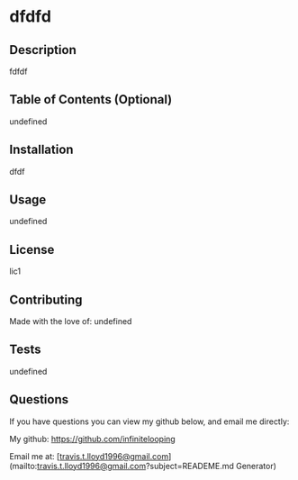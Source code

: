 
  # dfdfd

  ## Description

  fdfdf

  ## Table of Contents (Optional)

  undefined

  ## Installation

  dfdf

  ## Usage

  undefined

  ## License
  
  lic1

  ## Contributing

  Made with the love of: undefined

  ## Tests

  undefined

  ## Questions

  If you have questions you can view my github below, and email me directly:

  My github: https://github.com/infinitelooping

  Email me at: [travis.t.lloyd1996@gmail.com](mailto:travis.t.lloyd1996@gmail.com?subject=READEME.md Generator)

